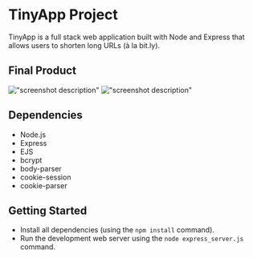 # TinyApp Project

TinyApp is a full stack web application built with Node and Express that allows users to shorten long URLs (à la bit.ly).

## Final Product

!["screenshot description"](#)
!["screenshot description"](#)

## Dependencies

- Node.js
- Express
- EJS
- bcrypt
- body-parser
- cookie-session
- cookie-parser

## Getting Started

- Install all dependencies (using the `npm install` command).
- Run the development web server using the `node express_server.js` command.
